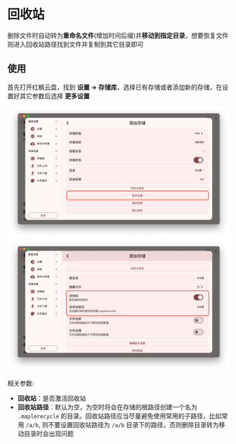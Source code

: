 # 回收站
删除文件时自动转为**重命名文件**(增加时间后缀)并**移动到指定目录**，想要恢复文件则进入回收站路径找到文件并复制到其它目录即可

## 使用
首先打开红枫云盘，找到 **设置 -> 存储库**，选择已有存储或者添加新的存储，在设置好其它参数后选择 **更多设置**

![](/images/features/more-setting.png)
![](/images/features/recycle-01.png)

相关参数:
- **回收站**：是否激活回收站
- **回收站路径**：默认为空，为空时将会在存储的根路径创建一个名为 `.maplerecycle` 的目录。回收站路径应当尽量避免使用常用的子路径，比如常用 `/a/b`, 则不要设置回收站路径为 `/a/b` 目录下的路径，否则删除目录转为移动目录时会出现问题